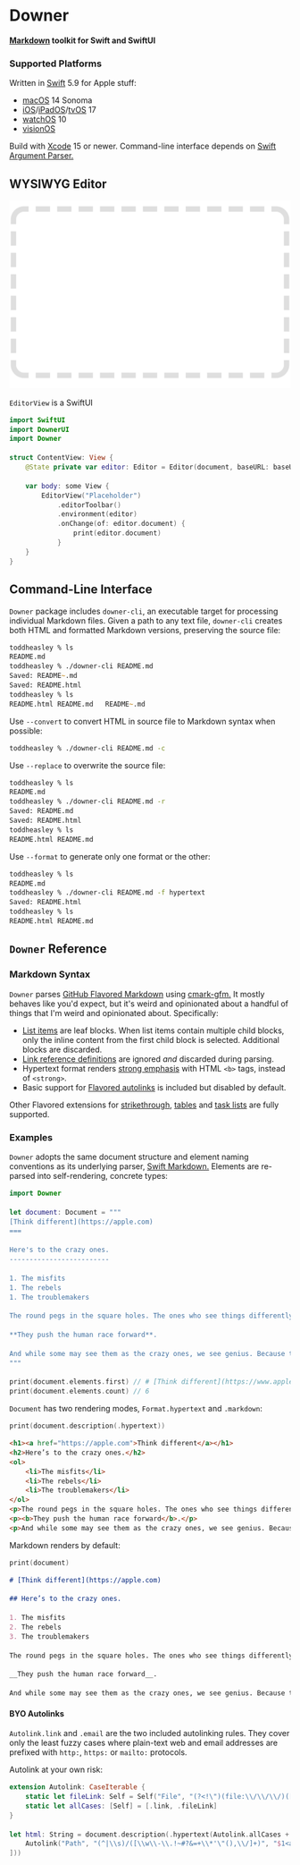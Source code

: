 # Downer

__[Markdown](https://daringfireball.net/projects/markdown) toolkit for Swift and SwiftUI__

### Supported Platforms

Written in [Swift](https://developer.apple.com/swift) 5.9 for Apple stuff:

* [macOS](https://developer.apple.com/macos) 14 Sonoma
* [iOS](https://developer.apple.com/ios)/[iPadOS](https://developer.apple.com/ipad)/[tvOS](https://developer.apple.com/tvos) 17
* [watchOS](https://developer.apple.com/watchos) 10
* [visionOS](https://developer.apple.com/visionos)

Build with [Xcode](https://developer.apple.com/xcode) 15 or newer. Command-line interface depends on [Swift Argument Parser.](https://github.com/apple/swift-argument-parser)

## WYSIWYG Editor

![](docs/downer.png)

`EditorView` is a SwiftUI 

```swift
import SwiftUI
import DownerUI
import Downer

struct ContentView: View {
    @State private var editor: Editor = Editor(document, baseURL: baseURL)
    
    var body: some View {
        EditorView("Placeholder")
            .editorToolbar()
            .environment(editor)
            .onChange(of: editor.document) {
                print(editor.document)
            }
    }
}
```

## Command-Line Interface

`Downer` package includes `downer-cli`, an executable target for processing individual Markdown files. Given a path to any text file, `downer-cli` creates both HTML and formatted Markdown versions, preserving the source file:

```zsh
toddheasley % ls
README.md
toddheasley % ./downer-cli README.md 
Saved: README~.md
Saved: README.html
toddheasley % ls
README.html	README.md	README~.md
```

Use `--convert` to convert HTML in source file to Markdown syntax when possible:

```zsh
toddheasley % ./downer-cli README.md -c
```

Use `--replace` to overwrite the source file:

```zsh
toddheasley % ls
README.md
toddheasley % ./downer-cli README.md -r
Saved: README.md
Saved: README.html
toddheasley % ls
README.html	README.md
```

Use `--format` to generate only one format or the other:

```zsh
toddheasley % ls
README.md
toddheasley % ./downer-cli README.md -f hypertext
Saved: README.html
toddheasley % ls
README.html	README.md
```

## `Downer` Reference

### Markdown Syntax

`Downer` parses [GitHub Flavored Markdown](https://github.github.com/gfm) using [cmark-gfm.](https://github.com/github/cmark-gfm) It mostly behaves like you'd expect, but it's weird and opinionated about a handful of things that I'm weird and opinionated about. Specifically:

* [List items](https://github.github.com/gfm/#list-items) are leaf blocks. When list items contain multiple child blocks, only the inline content from the first child block is selected. Additional blocks are discarded. 
* [Link reference definitions](https://github.github.com/gfm/#link-reference-definitions) are ignored _and_ discarded during parsing.
* Hypertext format renders [strong emphasis](https://github.github.com/gfm/#emphasis-and-strong-emphasis) with HTML `<b>` tags, instead of `<strong>`.
* Basic support for [Flavored autolinks](https://github.github.com/gfm/#autolinks-extension-) is included but disabled by default.

Other Flavored extensions for [strikethrough](https://github.github.com/gfm/#strikethrough-extension-), [tables](https://github.github.com/gfm/#tables-extension-) and [task lists](https://github.github.com/gfm/#task-list-items-extension-) are fully supported.

### Examples

`Downer` adopts the same document structure and element naming conventions as its underlying parser, [Swift Markdown.](https://github.com/apple/swift-markdown) Elements are re-parsed into self-rendering, concrete types:

```swift
import Downer

let document: Document = """
[Think different](https://apple.com)
===

Here's to the crazy ones.
-------------------------

1. The misfits
1. The rebels
1. The troublemakers

The round pegs in the square holes. The ones who see things differently. They're not fond of rules. And they have no respect for the status quo. You can `quote` them, disagree with them, glorify or vilify them. About the only thing you can't do is ignore them. Because they change things.

**They push the human race forward**.

And while some may see them as the crazy ones, we see genius. Because the people who are crazy enough to think they can change the world, are the ones who do.
"""

print(document.elements.first) // # [Think different](https://www.apple.com)
print(document.elements.count) // 6
```

`Document` has two rendering modes, `Format.hypertext` and `.markdown`:

```swift
print(document.description(.hypertext))
```

```html
<h1><a href="https://apple.com">Think different</a></h1>
<h2>Here’s to the crazy ones.</h2>
<ol>
    <li>The misfits</li>
    <li>The rebels</li>
    <li>The troublemakers</li>
</ol>
<p>The round pegs in the square holes. The ones who see things differently. They’re not fond of rules. And they have no respect for the status quo. You can <code>quote</code> them, disagree with them, glorify or vilify them. About the only thing you can’t do is ignore them. Because they change things.</p>
<p><b>They push the human race forward</b>.</p>
<p>And while some may see them as the crazy ones, we see genius. Because the people who are crazy enough to think they can change the world, are the ones who do.</p>
```

Markdown renders by default:

```swift
print(document)
```

```markdown
# [Think different](https://apple.com)

## Here’s to the crazy ones.

1. The misfits
2. The rebels
3. The troublemakers

The round pegs in the square holes. The ones who see things differently. They’re not fond of rules. And they have no respect for the status quo. You can `quote` them, disagree with them, glorify or vilify them. About the only thing you can’t do is ignore them. Because they change things.

__They push the human race forward__.

And while some may see them as the crazy ones, we see genius. Because the people who are crazy enough to think they can change the world, are the ones who do.
```

#### BYO Autolinks

`Autolink.link` and `.email` are the two included autolinking rules. They cover only the least fuzzy cases where plain-text web and email addresses are prefixed with `http:`, `https:` or `mailto:` protocols.

Autolink at your own risk:

```swift
extension Autolink: CaseIterable {
    static let fileLink: Self = Self("File", "(?<!\")(file:\\/\\/\\/)([\\w\\-\\.!~?&+\\*'\"(),\\/]+)", "<a href=\"$1$2\">$2</a>")
    static let allCases: [Self] = [.link, .fileLink]
}

let html: String = document.description(.hypertext(Autolink.allCases + [
    Autolink("Path", "(^|\\s)/([\\w\\-\\.!~#?&=+\\*'\"(),\\/]+)", "$1<a href=\"$2\">$2</a>")
]))
```
